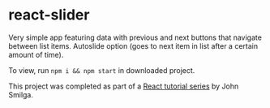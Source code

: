 # react-slider

Very simple app featuring data with previous and next buttons that navigate between list items. Autoslide option (goes to next item in list after a certain amount of time).

To view, run `npm i && npm start` in downloaded project.

This project was completed as part of a [React tutorial series](https://www.youtube.com/watch?v=a_7Z7C_JCyo&ab_channel=freeCodeCamp.org) by John Smilga.
